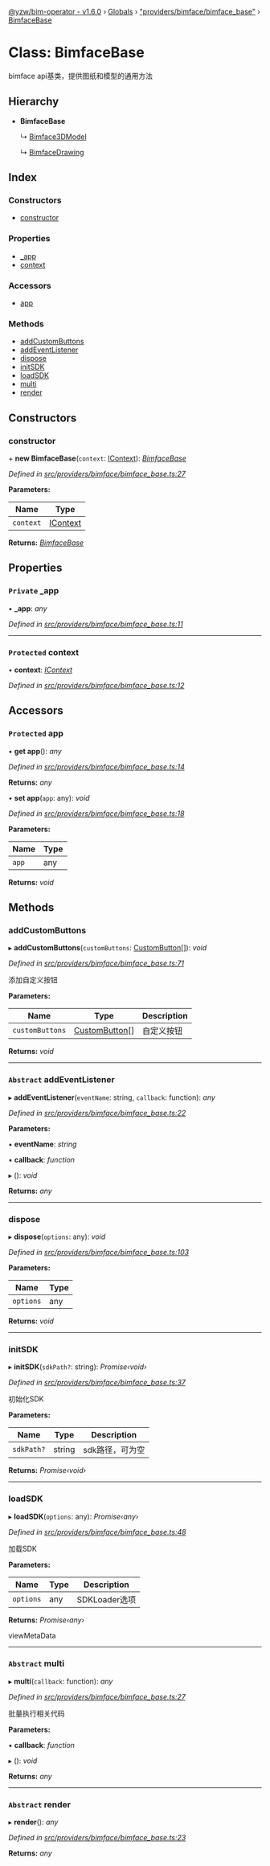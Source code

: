 [@yzw/bim-operator - v1.6.0](../README.md) › [Globals](../globals.md) › ["providers/bimface/bimface_base"](../modules/_providers_bimface_bimface_base_.md) › [BimfaceBase](_providers_bimface_bimface_base_.bimfacebase.md)

# Class: BimfaceBase

bimface api基类，提供图纸和模型的通用方法

## Hierarchy

* **BimfaceBase**

  ↳ [Bimface3DModel](_providers_bimface_bimface_model_.bimface3dmodel.md)

  ↳ [BimfaceDrawing](_providers_bimface_bimface_drawing_.bimfacedrawing.md)

## Index

### Constructors

* [constructor](_providers_bimface_bimface_base_.bimfacebase.md#constructor)

### Properties

* [_app](_providers_bimface_bimface_base_.bimfacebase.md#private-_app)
* [context](_providers_bimface_bimface_base_.bimfacebase.md#protected-context)

### Accessors

* [app](_providers_bimface_bimface_base_.bimfacebase.md#protected-app)

### Methods

* [addCustomButtons](_providers_bimface_bimface_base_.bimfacebase.md#addcustombuttons)
* [addEventListener](_providers_bimface_bimface_base_.bimfacebase.md#abstract-addeventlistener)
* [dispose](_providers_bimface_bimface_base_.bimfacebase.md#dispose)
* [initSDK](_providers_bimface_bimface_base_.bimfacebase.md#initsdk)
* [loadSDK](_providers_bimface_bimface_base_.bimfacebase.md#loadsdk)
* [multi](_providers_bimface_bimface_base_.bimfacebase.md#abstract-multi)
* [render](_providers_bimface_bimface_base_.bimfacebase.md#abstract-render)

## Constructors

###  constructor

\+ **new BimfaceBase**(`context`: [IContext](../interfaces/_interface_.icontext.md)): *[BimfaceBase](_providers_bimface_bimface_base_.bimfacebase.md)*

*Defined in [src/providers/bimface/bimface_base.ts:27](https://github.com/youkaisteve/bim-operator/blob/8ece8e6/src/providers/bimface/bimface_base.ts#L27)*

**Parameters:**

Name | Type |
------ | ------ |
`context` | [IContext](../interfaces/_interface_.icontext.md) |

**Returns:** *[BimfaceBase](_providers_bimface_bimface_base_.bimfacebase.md)*

## Properties

### `Private` _app

• **_app**: *any*

*Defined in [src/providers/bimface/bimface_base.ts:11](https://github.com/youkaisteve/bim-operator/blob/8ece8e6/src/providers/bimface/bimface_base.ts#L11)*

___

### `Protected` context

• **context**: *[IContext](../interfaces/_interface_.icontext.md)*

*Defined in [src/providers/bimface/bimface_base.ts:12](https://github.com/youkaisteve/bim-operator/blob/8ece8e6/src/providers/bimface/bimface_base.ts#L12)*

## Accessors

### `Protected` app

• **get app**(): *any*

*Defined in [src/providers/bimface/bimface_base.ts:14](https://github.com/youkaisteve/bim-operator/blob/8ece8e6/src/providers/bimface/bimface_base.ts#L14)*

**Returns:** *any*

• **set app**(`app`: any): *void*

*Defined in [src/providers/bimface/bimface_base.ts:18](https://github.com/youkaisteve/bim-operator/blob/8ece8e6/src/providers/bimface/bimface_base.ts#L18)*

**Parameters:**

Name | Type |
------ | ------ |
`app` | any |

**Returns:** *void*

## Methods

###  addCustomButtons

▸ **addCustomButtons**(`customButtons`: [CustomButton](../interfaces/_model_custom_button_.custombutton.md)[]): *void*

*Defined in [src/providers/bimface/bimface_base.ts:71](https://github.com/youkaisteve/bim-operator/blob/8ece8e6/src/providers/bimface/bimface_base.ts#L71)*

添加自定义按钮

**Parameters:**

Name | Type | Description |
------ | ------ | ------ |
`customButtons` | [CustomButton](../interfaces/_model_custom_button_.custombutton.md)[] | 自定义按钮  |

**Returns:** *void*

___

### `Abstract` addEventListener

▸ **addEventListener**(`eventName`: string, `callback`: function): *any*

*Defined in [src/providers/bimface/bimface_base.ts:22](https://github.com/youkaisteve/bim-operator/blob/8ece8e6/src/providers/bimface/bimface_base.ts#L22)*

**Parameters:**

▪ **eventName**: *string*

▪ **callback**: *function*

▸ (): *void*

**Returns:** *any*

___

###  dispose

▸ **dispose**(`options`: any): *void*

*Defined in [src/providers/bimface/bimface_base.ts:103](https://github.com/youkaisteve/bim-operator/blob/8ece8e6/src/providers/bimface/bimface_base.ts#L103)*

**Parameters:**

Name | Type |
------ | ------ |
`options` | any |

**Returns:** *void*

___

###  initSDK

▸ **initSDK**(`sdkPath?`: string): *Promise‹void›*

*Defined in [src/providers/bimface/bimface_base.ts:37](https://github.com/youkaisteve/bim-operator/blob/8ece8e6/src/providers/bimface/bimface_base.ts#L37)*

初始化SDK

**Parameters:**

Name | Type | Description |
------ | ------ | ------ |
`sdkPath?` | string | sdk路径，可为空  |

**Returns:** *Promise‹void›*

___

###  loadSDK

▸ **loadSDK**(`options`: any): *Promise‹any›*

*Defined in [src/providers/bimface/bimface_base.ts:48](https://github.com/youkaisteve/bim-operator/blob/8ece8e6/src/providers/bimface/bimface_base.ts#L48)*

加载SDK

**Parameters:**

Name | Type | Description |
------ | ------ | ------ |
`options` | any | SDKLoader选项 |

**Returns:** *Promise‹any›*

viewMetaData

___

### `Abstract` multi

▸ **multi**(`callback`: function): *any*

*Defined in [src/providers/bimface/bimface_base.ts:27](https://github.com/youkaisteve/bim-operator/blob/8ece8e6/src/providers/bimface/bimface_base.ts#L27)*

批量执行相关代码

**Parameters:**

▪ **callback**: *function*

▸ (): *void*

**Returns:** *any*

___

### `Abstract` render

▸ **render**(): *any*

*Defined in [src/providers/bimface/bimface_base.ts:23](https://github.com/youkaisteve/bim-operator/blob/8ece8e6/src/providers/bimface/bimface_base.ts#L23)*

**Returns:** *any*
